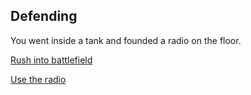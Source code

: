 ## Defending

You went inside a tank and founded a radio on the floor.

[Rush into battlefield](../bombed/README.md)

[Use the radio](call-backup/1.md)